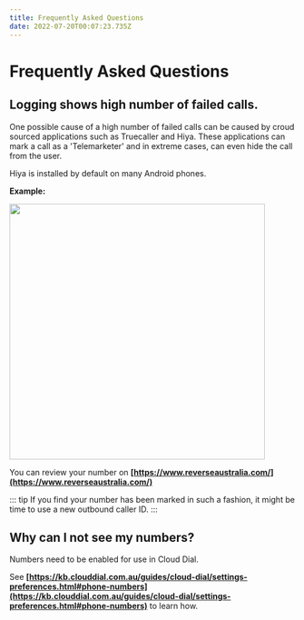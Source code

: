 ```yaml
---
title: Frequently Asked Questions
date: 2022-07-20T00:07:23.735Z
---
```

# Frequently Asked Questions

## Logging shows high number of failed calls.

One possible cause of a high number of failed calls can be caused by croud sourced applications such as Truecaller and Hiya. 
These applications can mark a call as a 'Telemarketer' and in extreme cases, can even hide the call from the user.

Hiya is installed by default on many Android phones.


**Example:**

<img style="width: auto; height: 450px;" src="/images/scam_call.png"> 

You can review your number on **[https://www.reverseaustralia.com/](https://www.reverseaustralia.com/)**

::: tip
If you find your number has been marked in such a fashion, it might be time to use a new outbound caller ID.
:::

## Why can I not see my numbers?

Numbers need to be enabled for use in Cloud Dial. 

See **[https://kb.clouddial.com.au/guides/cloud-dial/settings-preferences.html#phone-numbers](https://kb.clouddial.com.au/guides/cloud-dial/settings-preferences.html#phone-numbers)** to learn how.

